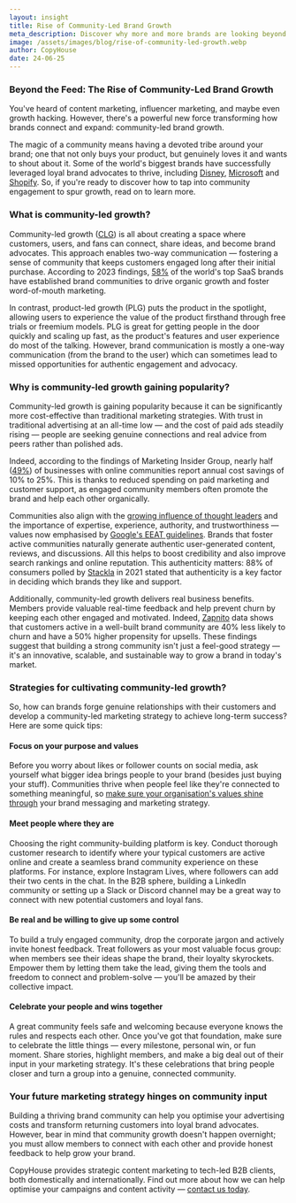 ```yaml
---
layout: insight
title: Rise of Community-Led Brand Growth
meta_description: Discover why more and more brands are looking beyond the feed and investing in community-led growth to optimise marketing spend.
image: /assets/images/blog/rise-of-community-led-growth.webp
author: CopyHouse
date: 24-06-25
---
```


### Beyond the Feed: The Rise of Community-Led Brand Growth

You've heard of content marketing, influencer marketing, and maybe even growth hacking. However, there's a powerful new force transforming how brands connect and expand: community-led brand growth.

The magic of a community means having a devoted tribe around your brand; one that not only buys your product, but genuinely loves it and wants to shout about it. Some of the world's biggest brands have successfully leveraged loyal brand advocates to thrive, including [Disney](https://businessmodelanalyst.com/walt-disney-marketing-strategy/?srsltid=AfmBOoqpcCIGyWxDHYeCzi0A9aO7snPjiOKY9FcEzmG41_238e-HW1up), [Microsoft](https://partner.microsoft.com/en-us/blog/article/microsoft-partner-communities-and-partner-led-associations) and [Shopify](https://community.shopify.com/c/shopify-community/ct-p/en). So, if you're ready to discover how to tap into community engagement to spur growth, read on to learn more.

### What is community-led growth?

Community-led growth ([CLG](https://www.communityledgrowth.com/community-led-growth-framework/)) is all about creating a space where customers, users, and fans can connect, share ideas, and become brand advocates. This approach enables two-way communication — fostering a sense of community that keeps customers engaged long after their initial purchase. According to 2023 findings, [58%](https://mag.revgenius.com/mag/community-led-growth-saas/) of the world's top SaaS brands have established brand communities to drive organic growth and foster word-of-mouth marketing.

In contrast, product-led growth (PLG) puts the product in the spotlight, allowing users to experience the value of the product firsthand through free trials or freemium models. PLG is great for getting people in the door quickly and scaling up fast, as the product's features and user experience do most of the talking. However, brand communication is mostly a one-way communication (from the brand to the user) which can sometimes lead to missed opportunities for authentic engagement and advocacy.

### Why is community-led growth gaining popularity?

Community-led growth is gaining popularity because it can be significantly more cost-effective than traditional marketing strategies. With trust in traditional advertising at an all-time low — and the cost of paid ads steadily rising — people are seeking genuine connections and real advice from peers rather than polished ads.

Indeed, according to the findings of Marketing Insider Group, nearly half ([49%](https://marketinginsidergroup.com/content-marketing/5-examples-brilliant-brand-communities-shaping-online-world/)) of businesses with online communities report annual cost savings of 10% to 25%. This is thanks to reduced spending on paid marketing and customer support, as engaged community members often promote the brand and help each other organically.

Communities also align with the [growing influence of thought leaders](https://www.copyhouse.io/insights/our-quick-start-guide-to-thought-leadership-for-tech-brands) and the importance of expertise, experience, authority, and trustworthiness — values now emphasised by [Google's EEAT guidelines](https://developers.google.com/search/docs/fundamentals/creating-helpful-content). Brands that foster active communities naturally generate authentic user-generated content, reviews, and discussions. All this helps to boost credibility and also improve search rankings and online reputation. This authenticity matters: 88% of consumers polled by [Stackla](https://www.nosto.com/wp-content/uploads/2021/08/Stackla-Post-Pandemic-Shifts-in-Consumer-Shopping-Habits-Data-Report_FINAL_compressed.pdf) in 2021 stated that authenticity is a key factor in deciding which brands they like and support.

Additionally, community-led growth delivers real business benefits. Members provide valuable real-time feedback and help prevent churn by keeping each other engaged and motivated. Indeed, [Zapnito](https://knowledge.zapnito.com/posts/why-is-it-essential-to-be-thinking-about-customer-acquisition-in-2023-and-why-is-it-harder-than-ever-to-get-right#:~:text=Zapnito%20data%20shows%20that%20customers%20active%20in,underline%20how%20your%20brand%20community%20fortifies%20customer) data shows that customers active in a well-built brand community are 40% less likely to churn and have a 50% higher propensity for upsells. These findings suggest that building a strong community isn't just a feel-good strategy — it's an innovative, scalable, and sustainable way to grow a brand in today's market.

### Strategies for cultivating community-led growth?

So, how can brands forge genuine relationships with their customers and develop a community-led marketing strategy to achieve long-term success? Here are some quick tips:

#### Focus on your purpose and values

Before you worry about likes or follower counts on social media, ask yourself what bigger idea brings people to your brand (besides just buying your stuff). Communities thrive when people feel like they're connected to something meaningful, so [make sure your organisation's values shine through](https://www.copyhouse.io/services/content-marketing-strategy-and-consultancy) your brand messaging and marketing strategy.

#### Meet people where they are

Choosing the right community-building platform is key. Conduct thorough customer research to identify where your typical customers are active online and create a seamless brand community experience on these platforms. For instance, explore Instagram Lives, where followers can add their two cents in the chat. In the B2B sphere, building a LinkedIn community or setting up a Slack or Discord channel may be a great way to connect with new potential customers and loyal fans.

#### Be real and be willing to give up some control

To build a truly engaged community, drop the corporate jargon and actively invite honest feedback. Treat followers as your most valuable focus group: when members see their ideas shape the brand, their loyalty skyrockets. Empower them by letting them take the lead, giving them the tools and freedom to connect and problem-solve — you'll be amazed by their collective impact.

#### Celebrate your people and wins together

A great community feels safe and welcoming because everyone knows the rules and respects each other. Once you've got that foundation, make sure to celebrate the little things — every milestone, personal win, or fun moment. Share stories, highlight members, and make a big deal out of their input in your marketing strategy. It's these celebrations that bring people closer and turn a group into a genuine, connected community.

### Your future marketing strategy hinges on community input

Building a thriving brand community can help you optimise your advertising costs and transform returning customers into loyal brand advocates. However, bear in mind that community growth doesn't happen overnight; you must allow members to connect with each other and provide honest feedback to help grow your brand.

CopyHouse provides strategic content marketing to tech-led B2B clients, both domestically and internationally. Find out more about how we can help optimise your campaigns and content activity — [contact us today](https://www.copyhouse.io/contact).